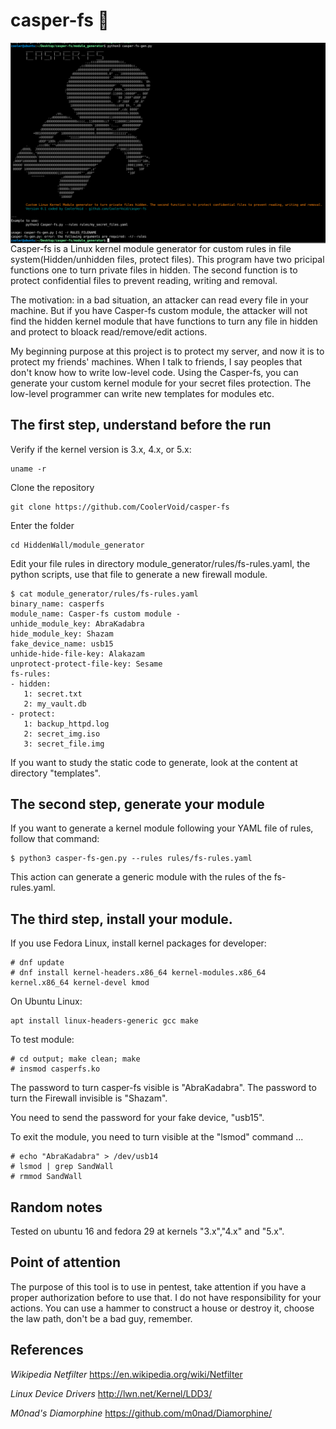 # casper-fs 👻
<img align="center" src="https://github.com/CoolerVoid/casper-fs/blob/main/doc/Screenshot_9.png?raw=true">
Casper-fs is a Linux kernel module generator for custom rules in file system(Hidden/unhidden files, protect files).
This program have two pricipal functions one to turn private files in hidden. The second function is to protect confidential files to prevent reading, writing and removal.

The motivation: in a bad situation, an attacker can read every file in your machine. But if you have Casper-fs custom module, 
the attacker will not find the hidden kernel module that have functions to turn any file in hidden and protect to bloack read/remove/edit actions.

My beginning purpose at this project is to protect my server, and now it is to protect my friends' machines.
When I talk to friends, I say peoples that don't know how to write low-level code. Using the Casper-fs, you can 
generate your custom kernel module for your secret files protection. The low-level programmer can write new templates for modules etc.


The first step, understand before the run
--

Verify if the kernel version is 3.x, 4.x, or 5.x:
```
uname -r
```

Clone the repository
```
git clone https://github.com/CoolerVoid/casper-fs
```

Enter the folder
```
cd HiddenWall/module_generator
```

Edit your file rules in directory module_generator/rules/fs-rules.yaml, the python scripts, use that file to generate a new firewall module.

```
$ cat module_generator/rules/fs-rules.yaml
binary_name: casperfs
module_name: Casper-fs custom module -
unhide_module_key: AbraKadabra
hide_module_key: Shazam
fake_device_name: usb15
unhide-hide-file-key: Alakazam
unprotect-protect-file-key: Sesame 
fs-rules: 
- hidden: 
   1: secret.txt
   2: my_vault.db
- protect:
   1: backup_httpd.log
   2: secret_img.iso
   3: secret_file.img
```
If you want to study the static code to generate, look at the content at directory "templates".

The second step, generate your module
--

If you want to generate a kernel module following your YAML file of rules, follow that command:

```
$ python3 casper-fs-gen.py --rules rules/fs-rules.yaml
```
This action can generate a generic module with the rules of the fs-rules.yaml.



The third step, install your module.
--

If you use Fedora Linux, install kernel packages for developer:
```
# dnf update
# dnf install kernel-headers.x86_64 kernel-modules.x86_64 kernel.x86_64 kernel-devel kmod
```
On Ubuntu Linux:
```
apt install linux-headers-generic gcc make
```
To test module:
```
# cd output; make clean; make
# insmod casperfs.ko
```


The password to turn casper-fs visible is "AbraKadabra".
The password to turn the Firewall invisible is "Shazam".

You need to send the password for your fake device, "usb15".

To exit the module, you need to turn visible at the "lsmod" command ...

```
# echo "AbraKadabra" > /dev/usb14
# lsmod | grep SandWall
# rmmod SandWall
```

Random notes
--

Tested on ubuntu 16 and fedora 29 at kernels "3.x","4.x" and "5.x".


## Point of attention
The purpose of this tool is to use in pentest, take attention if you have a proper authorization before to use that. I do not have responsibility for your actions. You can use a hammer to construct a house or destroy it, choose the law path, don't be a bad guy, remember.


References
--

*Wikipedia Netfilter* 
https://en.wikipedia.org/wiki/Netfilter

*Linux Device Drivers* 
http://lwn.net/Kernel/LDD3/

*M0nad's Diamorphine* 
https://github.com/m0nad/Diamorphine/
